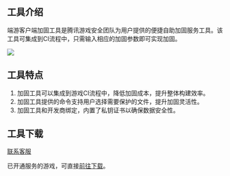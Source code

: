 ## 工具介绍

端游客户端加固工具是腾讯游戏安全团队为用户提供的便捷自助加固服务工具。该工具可集成到CI流程中，只需输入相应的加固参数即可实现加固。

![](/docs/ACE-doc/60_shellservice-pc/10/1.png )

## 工具特点

1. 加固工具可以集成到游戏CI流程中，降低加固成本，提升整体构建效率。
2. 加固工具提供的命令支持用户选择需要保护的文件，提升加固灵活性。
3. 加固工具和开发商绑定，内置了私钥证书以确保数据安全性。

## 工具下载

<a href="https://admin.qidian.qq.com/template/blue/mp/menu/qr-code-jump.html?linkType=0&env=ol&kfuin=2852167644&fid=28&key=d81ab0145faf07ade8b35f63efae4464&cate=1&type=16&ftype=1&_type=wpa&qidian=true" target="_blank">联系客服</a>

已开通服务的游戏，可直接[前往下载](#/tool-center)。

